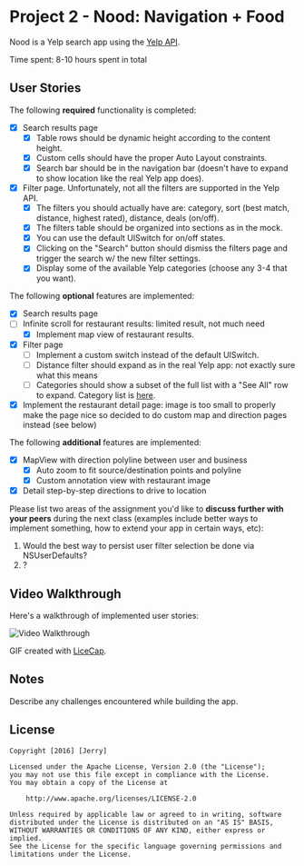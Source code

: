 # Project 2 - Nood: Navigation + Food

Nood is a Yelp search app using the [Yelp API](http://www.yelp.com/developers/documentation/v2/search_api).

Time spent: 8-10 hours spent in total

## User Stories

The following **required** functionality is completed:

- [x] Search results page
   - [x] Table rows should be dynamic height according to the content height.
   - [x] Custom cells should have the proper Auto Layout constraints.
   - [x] Search bar should be in the navigation bar (doesn't have to expand to show location like the real Yelp app does).
- [x] Filter page. Unfortunately, not all the filters are supported in the Yelp API.
   - [x] The filters you should actually have are: category, sort (best match, distance, highest rated), distance, deals (on/off).
   - [x] The filters table should be organized into sections as in the mock.
   - [x] You can use the default UISwitch for on/off states.
   - [x] Clicking on the "Search" button should dismiss the filters page and trigger the search w/ the new filter settings.
   - [x] Display some of the available Yelp categories (choose any 3-4 that you want).

The following **optional** features are implemented:

- [x] Search results page
- [ ] Infinite scroll for restaurant results: limited result, not much need
   - [x] Implement map view of restaurant results.
- [x] Filter page
   - [ ] Implement a custom switch instead of the default UISwitch.
   - [ ] Distance filter should expand as in the real Yelp app: not exactly sure what this means
   - [ ] Categories should show a subset of the full list with a "See All" row to expand. Category list is [here](http://www.yelp.com/developers/documentation/category_list).
- [x] Implement the restaurant detail page: image is too small to properly make the page nice so decided to do custom map and direction pages instead (see below)

The following **additional** features are implemented:

- [x] MapView with direction polyline between user and business
   - [x] Auto zoom to fit source/destination points and polyline
   - [x] Custom annotation view with restaurant image
- [x] Detail step-by-step directions to drive to location

Please list two areas of the assignment you'd like to **discuss further with your peers** during the next class (examples include better ways to implement something, how to extend your app in certain ways, etc):

1. Would the best way to persist user filter selection be done via NSUserDefaults?
2. ?

## Video Walkthrough

Here's a walkthrough of implemented user stories:

<img src='http://i.imgur.com/link/to/your/gif/file.gif' title='Video Walkthrough' width='' alt='Video Walkthrough' />

GIF created with [LiceCap](http://www.cockos.com/licecap/).

## Notes

Describe any challenges encountered while building the app.

## License

    Copyright [2016] [Jerry]

    Licensed under the Apache License, Version 2.0 (the "License");
    you may not use this file except in compliance with the License.
    You may obtain a copy of the License at

        http://www.apache.org/licenses/LICENSE-2.0

    Unless required by applicable law or agreed to in writing, software
    distributed under the License is distributed on an "AS IS" BASIS,
    WITHOUT WARRANTIES OR CONDITIONS OF ANY KIND, either express or implied.
    See the License for the specific language governing permissions and
    limitations under the License.
